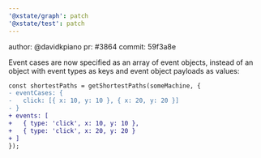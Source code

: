 ```yaml
---
'@xstate/graph': patch
'@xstate/test': patch
---
```


author: @davidkpiano
pr: #3864
commit: 59f3a8e

Event cases are now specified as an array of event objects, instead of an object with event types as keys and event object payloads as values:

```diff
const shortestPaths = getShortestPaths(someMachine, {
- eventCases: {
-   click: [{ x: 10, y: 10 }, { x: 20, y: 20 }]
- }
+ events: [
+   { type: 'click', x: 10, y: 10 },
+   { type: 'click', x: 20, y: 20 }
+ ]
});
```
